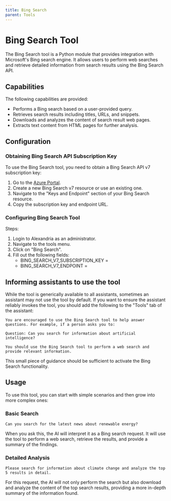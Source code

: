 ```yaml
---
title: Bing Search
parent: Tools
---
```


# Bing Search Tool

The Bing Search tool is a Python module that provides integration with Microsoft's Bing search engine. It allows users to perform web searches and retrieve detailed information from search results using the Bing Search API.

## Capabilities

The following capabilities are provided:

* Performs a Bing search based on a user-provided query.
* Retrieves search results including titles, URLs, and snippets.
* Downloads and analyzes the content of search result web pages.
* Extracts text content from HTML pages for further analysis.

## Configuration

### Obtaining Bing Search API Subscription Key

To use the Bing Search tool, you need to obtain a Bing Search API v7 subscription key:

1. Go to the [Azure Portal](https://portal.azure.com/).
2. Create a new Bing Search v7 resource or use an existing one.
3. Navigate to the "Keys and Endpoint" section of your Bing Search resource.
4. Copy the subscription key and endpoint URL.

### Configuring Bing Search Tool

Steps:

1. Login to Alexandria as an administrator.
2. Navigate to the tools menu.
3. Click on "Bing Search".
4. Fill out the following fields:
   * BING_SEARCH_V7_SUBSCRIPTION_KEY = <Your Bing Search API Subscription Key>
   * BING_SEARCH_V7_ENDPOINT = <Your Bing Search API Endpoint URL>


## Informing assistants to use the tool

While the tool is generically available to all assistants, sometimes an assistant may not use the tool by default. If you want to ensure the assistant reliably invokes the tool, you should add the following to the "Tools" tab of the assistant:

```
You are encouraged to use the Bing Search tool to help answer questions. For example, if a person asks you to:

Question: Can you search for information about artificial intelligence?

You should use the Bing Search tool to perform a web search and provide relevant information.
```

This small piece of guidance should be sufficient to activate the Bing Search functionality.

## Usage

To use this tool, you can start with simple scenarios and then grow into more complex ones:

### Basic Search
```
Can you search for the latest news about renewable energy?
```

When you ask this, the AI will interpret it as a Bing search request. It will use the tool to perform a web search, retrieve the results, and provide a summary of the findings.

### Detailed Analysis
```
Please search for information about climate change and analyze the top 5 results in detail.
```

For this request, the AI will not only perform the search but also download and analyze the content of the top search results, providing a more in-depth summary of the information found.
